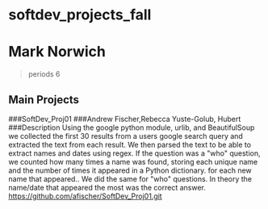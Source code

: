 softdev_projects_fall
========================
Mark Norwich
=====================
>periods 6

Main Projects
-------------------
###SoftDev_Proj01
###Andrew Fischer,Rebecca Yuste-Golub, Hubert 
###Description 
Using the google python module, urlib, and BeautifulSoup we collected the first 30 results from a users google search query and extracted the text from each result.  We then parsed the text to be able to extract names and dates using regex.  If the question was a "who" question, we counted how many times a name was found, storing each unique name and the number of times it appeared in a Python dictionary. for each new name that appeared..  We did the same for "who" questions.  In theory the name/date that appeared the most was the correct answer. 
https://github.com/afischer/SoftDev_Proj01.git


